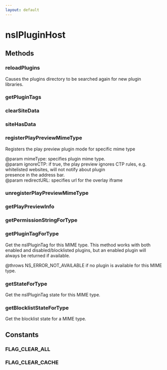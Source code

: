 ```yaml
---
layout: default
---
```


# nsIPluginHost #

## Methods ##

### reloadPlugins ###
  
Causes the plugins directory to be searched again for new plugin   
libraries.  
  

### getPluginTags ###

### clearSiteData ###

### siteHasData ###

### registerPlayPreviewMimeType ###
  
Registers the play preview plugin mode for specific mime type  
  
@param mimeType: specifies plugin mime type.  
@param ignoreCTP: if true, the play preview ignores CTP rules, e.g.  
whitelisted websites, will not notify about plugin  
presence in the address bar.  
@param redirectURL: specifies url for the overlay iframe  
  

### unregisterPlayPreviewMimeType ###

### getPlayPreviewInfo ###

### getPermissionStringForType ###

### getPluginTagForType ###
  
Get the nsIPluginTag for this MIME type. This method works with both  
enabled and disabled/blocklisted plugins, but an enabled plugin will  
always be returned if available.  
  
@throws NS_ERROR_NOT_AVAILABLE if no plugin is available for this MIME  
        type.  
  

### getStateForType ###
  
Get the nsIPluginTag state for this MIME type.  
  

### getBlocklistStateForType ###
  
Get the blocklist state for a MIME type.  
  

## Constants ##

### FLAG_CLEAR_ALL ###

### FLAG_CLEAR_CACHE ###
